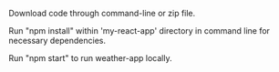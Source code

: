 Download code through command-line or zip file.

Run "npm install" within 'my-react-app' directory in command line for necessary dependencies.

Run "npm start" to run weather-app locally.


